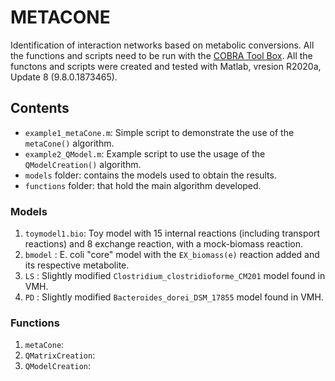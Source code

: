 # METACONE
Identification of interaction networks based on metabolic conversions.
All the functions and scripts need to be run with the [COBRA Tool Box](https://opencobra.github.io/cobratoolbox/stable/index.html).
All the functons and scripts were created and tested with Matlab, vresion R2020a, Update 8 (9.8.0.1873465).

## Contents
* `example1_metaCone.m`: Simple script to demonstrate the use of the `metaCone()` algorithm.
* `example2_QModel.m`:  Example script to use the usage of the `QModelCreation()` algorithm.
* `models` folder: contains the models used to obtain the results.
* `functions` folder: that hold the main algorithm developed.

### Models

1. `toymodel1.bio`: Toy model with 15 internal reactions (including transport reactions) and 8 exchange reaction, with a mock-biomass reaction.
2. `bmodel`       : E. coli "core" model with the `EX_biomass(e)` reaction added and its respective metabolite.
3. `LS`           : Slightly modified `Clostridium_clostridioforme_CM201` model found in VMH.
4. `PD`           : Slightly modified `Bacteroides_dorei_DSM_17855` model found in VMH.

### Functions

1. `metaCone`:
2. `QMatrixCreation`:
3. `QModelCreation`: 
